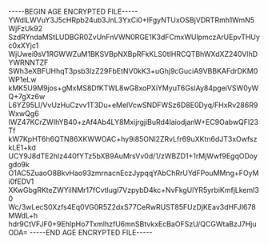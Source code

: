 -----BEGIN AGE ENCRYPTED FILE-----
YWdlLWVuY3J5cHRpb24ub3JnL3YxCi0+IFgyNTUxOSBjVDRTRmh1WmN5WjFzUk92
SzdRYndaMStLUDBGR0ZvUnFnVWN0RGE1K3dFCmxWUlpmczArUEpvTHUyc0xXYjc1
WjUwei9sV1RGWWZuM1BKSVBpNXBpRFkKLS0tIHRCQTBhWXdXZ240VlhDYWRNNTZF
SWh3eXBFUHhqT3psb3IzZ29FbEtNV0kK3+uGhj9cGuciA9VBBKAFdrDKM0WP1eLw
kMK5U9M9jos+gMxMS8DfKTWL8wG8xoPXiYMyuT6GslAy84pgeiVSW0yWQ+7gXz6w
L6YZ95LI/VvUzHuCzvv1T3Du+eMelVcwSNDFWSz6D8E0Dyq/FHxRv286R9WxwQg6
IWZ47KCrZWIhYB40+zAf4Ab4LY8MxijrgjiBuRd4laiodjanW+EC9OabwQFI23Tf
kW7KpHT6h6QTN86XKWWOAC+hy9i85ONl2ZRvLfr69uXKtn6dJT3xOwfszkLE1+kd
UCY9J8dTE2hlz440fYTz5bXB9AuMrsVv0d/1/zWBZD1+1rMjWwf9EgqODoygdo9k
O1AC5ZuaoO8BkvHao93zmrnacnEczJypqqYAbChRrUYdFPouMMng+FOyMi0fEDV1
XKwGbgRKteZWYilNMr17fCvtlugl7VzpybD4kc+NvFkgUlYR5yrbiKmfjLkeml30
Wc/3wLecS0Xzfs4Eq0VG0R5Z2dxS77CeRwRUST85FUzDjKEav3dHFJI678MWdL+h
hdr9CtVFJF0+9EhIpHo7TxmlhzfU6mnSBtvkxEcBaOFSzU/QCGWtaBzJ7HjuODA=
-----END AGE ENCRYPTED FILE-----
